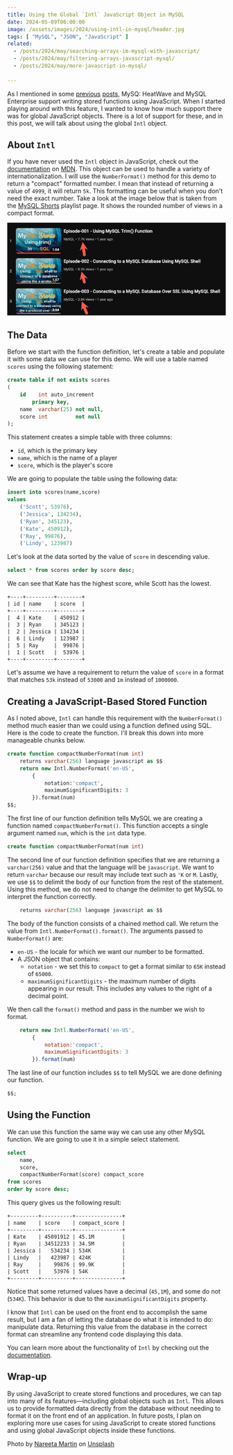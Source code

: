 ```yaml
---
title: Using the Global `Intl` JavaScript Object in MySQL
date: 2024-05-09T06:00:00
image: /assets/images/2024/using-intl-in-mysql/header.jpg
tags: [ "MySQL", "JSON", "JavaScript" ]
related:
  - /posts/2024/may/searching-arrays-im-mysql-with-javascript/
  - /posts/2024/may/filtering-arrays-javascript-mysql/
  - /posts/2024/may/more-javascript-in-mysql/

---
```


As I mentioned in some [previous]( /posts/2024/may/searching-arrays-im-mysql-with-javascript/) [posts](/posts/2024/may/filtering-arrays-javascript-mysql/), MySQ: HeatWave and MySQL Enterprise support writing stored functions using JavaScript. When I started playing around with this feature, I wanted to know how much support there was for global JavaScript objects. There is a lot of support for these, and in this post, we will talk about using the global `Intl` object.

## About `Intl`

If you have never used the `Intl` object in JavaScript, check out the [documentation](https://developer.mozilla.org/en-US/docs/Web/JavaScript/Reference/Global_Objects/Intl) on [MDN](https://developer.mozilla.org/). This object can be used to handle a variety of internationalization. I will use the `NumberFormat()` method for this demo to return a "compact" formatted number. I mean that instead of returning a value of `4999`, it will return `5k`. This formatting can be useful when you don't need the exact number. Take a look at the image below that is taken from the [MySQL Shorts](https://www.youtube.com/playlist?list=PLWx5a9Tn2EvG4C90YFJ9eU61IpALeE0SN) playlist page. It shows the rounded number of views in a compact format.

![MySQL Shorts Playlist View Count](/assets/images/2024/using-intl-in-mysql/img_01.png)

## The Data

Before we start with the function definition, let's create a table and populate it with some data we can use for this demo. We will use a table named `scores` using the following statement:

```sql
create table if not exists scores
(
    id    int auto_increment
        primary key,
    name  varchar(25) not null,
    score int         not null
);
```

This statement creates a simple table with three columns:

* `id`, which is the primary key
* `name`, which is the name of a player
* `score`, which is the player's score

We are going to populate the table using the following data:

```sql
insert into scores(name,score)
values
    ('Scott', 53976),
    ('Jessica', 134234),
    ('Ryan', 345123),
    ('Kate', 450912),
    ('Ray', 99876),
    ('Lindy', 123987)
```

Let's look at the data sorted by the value of `score` in descending value.

```sql
select * from scores order by score desc;
```

We can see that Kate has the highest score, while Scott has the lowest.

```text
+----+---------+--------+
| id | name    | score  |
+----+---------+--------+
|  4 | Kate    | 450912 |
|  3 | Ryan    | 345123 |
|  2 | Jessica | 134234 |
|  6 | Lindy   | 123987 |
|  5 | Ray     |  99876 |
|  1 | Scott   |  53976 |
+----+---------+--------+
```

Let's assume we have a requirement to return the value of `score` in a format that matches `53k` instead of `53000` and `1m` instead of `1000000`.

## Creating a JavaScript-Based Stored Function

As I noted above, `Intl` can handle this requirement with the `NumberFormat()` method much easier than we could using a function defined using SQL. Here is the code to create the function. I'll break this down into more manageable chunks below.

```sql
create function compactNumberFormat(num int)
    returns varchar(256) language javascript as $$
    return new Intl.NumberFormat('en-US',
        {
            notation:'compact',
            maximumSignificantDigits: 3
        }).format(num)
$$;
```

The first line of our function definition tells MySQL we are creating a function named `compactNumberFormat()`. This function accepts a single argument named `num`, which is the `int` data type.

```sql
create function compactNumberFormat(num int)
```

The second line of our function definition specifies that we are returning a `varchar(256)` value and that the language will be `javascript`. We want to return `varchar` because our result may include text such as `'K` or `M`. Lastly, we use `$$` to delimit the body of our function from the rest of the statement. Using this method, we do not need to change the delimiter to get MySQL to interpret the function correctly.

```sql
    returns varchar(256) language javascript as $$
```

The body of the function consists of a chained method call. We return the value from `Intl.NumberFormat().format()`. The arguments passed to `NumberFormat()` are:

* `en-US` - the locale for which we want our number to be formatted.
* A JSON object that contains:
  * `notation` - we set this to `compact` to get a format similar to `65K` instead of `65000`.
  * `maximumSignificantDigits` - the maximum number of digits appearing in our result. This includes any values to the right of a decimal point.

We then call the `format()` method and pass in the number we wish to format.

```javascript
    return new Intl.NumberFormat('en-US',
        {
            notation:'compact',
            maximumSignificantDigits: 3
        }).format(num)
```

The last line of our function includes `$$` to tell MySQL we are done defining our function.

```sql
$$;
```

## Using the Function

We can use this function the same way we can use any other MySQL function. We are going to use it in a simple select statement.

```sql
select
    name,
    score,
    compactNumberFormat(score) compact_score
from scores
order by score desc;
```

This query gives us the following result:

```text
+---------+----------+---------------+
| name    | score    | compact_score |
+---------+----------+---------------+
| Kate    | 45091912 | 45.1M         |
| Ryan    | 34512233 | 34.5M         |
| Jessica |   534234 | 534K          |
| Lindy   |   423987 | 424K          |
| Ray     |    99876 | 99.9K         |
| Scott   |    53976 | 54K           |
+---------+----------+---------------+
```

Notice that some returned values have a decimal (`45,1M`), and some do not (`534K`). This behavior is due to the `maximumSignificantDigits` property.

I know that `Intl` can be used on the front end to accomplish the same result, but I am a fan of letting the database do what it is intended to do: manipulate data. Returning this value from the database in the correct format can streamline any frontend code displaying this data.

You can learn more about the functionality of `Intl` by checking out the [documentation](https://developer.mozilla.org/en-US/docs/Web/JavaScript/Reference/Global_Objects/Intl).

## Wrap-up

By using JavaScript to create stored functions and procedures, we can tap into many of its features—including global objects such as `Intl`. This allows us to provide formatted data directly from the database without needing to format it on the front end of an application. In future posts, I plan on exploring more use cases for using JavaScript to create stored functions and using global JavaScript objects inside these functions.

Photo by <a href="https://unsplash.com/@splashabout?utm_content=creditCopyText&utm_medium=referral&utm_source=unsplash">Nareeta Martin</a> on <a href="https://unsplash.com/photos/assorted-color-flags-iPp_KIsFBnI?utm_content=creditCopyText&utm_medium=referral&utm_source=unsplash">Unsplash</a>